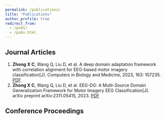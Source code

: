 ```yaml
---
permalink: /publications/
title: "Publications"
author_profile: true
redirect_from: 
  - /pubs/
  - /pubs.html
---
```


## Journal Articles
1. **Zhong X C**, Wang Q, Liu D, et al. A deep domain adaptation framework with correlation alignment for EEG-based motor imagery classification[J]. Computers in Biology and Medicine, 2023, 163: 107235. [PDF](/files/paper1.pdf)
2. **Zhong X C**, Wang Q, Liu D, et al. EEG-DG: A Multi-Source Domain Generalization Framework for Motor Imagery EEG Classification[J]. arXiv preprint arXiv:2311.05415, 2023. [PDF](/files/paper2.pdf)

## Conference Proceedings
